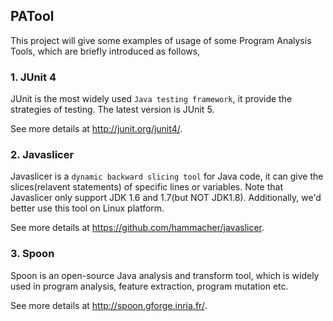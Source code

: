 ## PATool
This project will give some examples of usage of some Program Analysis Tools, which are briefly introduced as follows,

### 1. JUnit 4
JUnit is the most widely used <code>Java testing framework</code>, it provide the strategies of testing. The latest version is JUnit 5.

See more details at <a href="http://junit.org/junit4/">http://junit.org/junit4/</a>.

### 2. Javaslicer
Javaslicer is a <code>dynamic backward slicing tool</code> for Java code, it can give the slices(relavent statements) of specific lines or variables. Note that Javaslicer only support JDK 1.6 and 1.7(but NOT JDK1.8). Additionally, we'd better use this tool on Linux platform.

See more details at <a href="https://github.com/hammacher/javaslicer">https://github.com/hammacher/javaslicer</a>.

### 3. Spoon
Spoon is an open-source Java analysis and transform tool, which is widely used in program analysis, feature extraction, program mutation etc.

See more details at <a href="http://spoon.gforge.inria.fr/">http://spoon.gforge.inria.fr/</a>.
